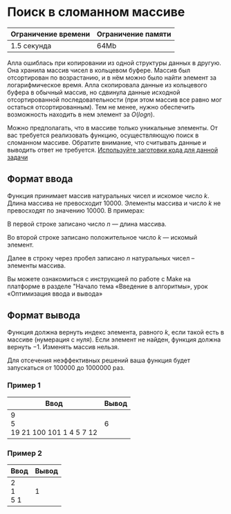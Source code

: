 # Поиск в сломанном массиве

| Ограничение времени | Ограничение памяти |
|---------------------|--------------------|
| 1.5 секунда         | 64Mb               |

Алла ошиблась при копировании из одной структуры данных в другую. Она хранила массив чисел в кольцевом буфере. Массив был отсортирован по возрастанию, и в нём можно было найти элемент за логарифмическое время. Алла скопировала данные из кольцевого буфера в обычный массив, но сдвинула данные исходной отсортированной последовательности (при этом массив все равно мог остаться отсортированным).
Тем не менее, нужно обеспечить возможность находить в нем элемент за $O(log n)$.

Можно предполагать, что в массиве только уникальные элементы.
От вас требуется реализовать функцию, осуществляющую поиск в сломанном массиве. Обратите внимание, что считывать данные и выводить ответ не требуется.
[Используйте заготовки кода для данной задачи](https://github.com/Yandex-Practicum/algorithms-templates/tree/main/python/sprint3_final/A)

## Формат ввода

Функция принимает массив натуральных чисел и искомое число $k$. Длина массива не превосходит $10000$. Элементы массива и число $k$ не превосходят по значению $10000$.
В примерах:

В первой строке записано число $n$ — длина массива.

Во второй строке записано положительное число $k$ — искомый элемент.

Далее в строку через пробел записано $n$ натуральных чисел – элементы массива.

Вы можете ознакомиться с инструкцией по работе с Make на платформе в разделе "Начало тема «Введение в алгоритмы», урок «Оптимизация ввода и вывода»

## Формат вывода

Функция должна вернуть индекс элемента, равного $k$, если такой есть в массиве (нумерация с нуля). Если элемент не найден, функция должна вернуть $−1$.
Изменять массив нельзя.

Для отсечения неэффективных решений ваша функция будет запускаться от $100000$ до $1000000$ раз.


### Пример 1

| Ввод                               | Вывод |
|------------------------------------|-------|
| 9<br>5<br>19 21 100 101 1 4 5 7 12 | 6     |

### Пример 2

| Ввод          | Вывод |
|---------------|-------|
| 2<br>1<br>5 1 | 1     |
